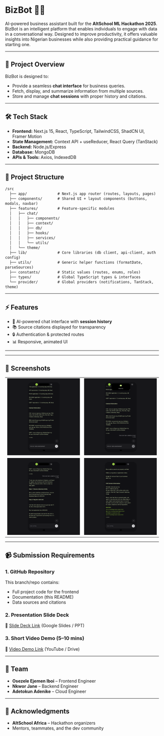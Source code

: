 # BizBot 🤖💼

AI-powered business assistant built for the **AltSchool ML Hackathon 2025**.
BizBot is an intelligent platform that enables individuals to engage with data in a conversational way. 
Designed to improve productivity, it offers valuable insights into Nigerian businesses while also providing practical guidance for starting one.

---

## 🚀 Project Overview

BizBot is designed to:

- Provide a seamless **chat interface** for business queries.
- Fetch, display, and summarize information from multiple sources.
- Store and manage **chat sessions** with proper history and citations.

---

## 🛠️ Tech Stack

- **Frontend:** Next.js 15, React, TypeScript, TailwindCSS, ShadCN UI, Framer Motion
- **State Management:** Context API + useReducer, React Query (TanStack)
- **Backend:** Node.js/Express
- **Database:** MongoDB
- **APIs & Tools:** Axios, IndexedDB

---

## 📂 Project Structure

```
/src
  ├── app/              # Next.js app router (routes, layouts, pages)
  ├── components/       # Shared UI + layout components (buttons, modals, navbar)
  ├── features/         # Feature-specific modules
  │   ├── chat/         
  │   │   ├── components/
  │   │   ├── context/
  │   │   ├── db/
  │   │   ├── hooks/
  │   │   ├── services/
  │   │   └── utils/
  │   └── theme/
  ├── lib/              # Core libraries (db client, api-client, auth config)
  ├── utils/            # Generic helper functions (formatDate, parseSources)
  ├── constants/        # Static values (routes, enums, roles)
  ├── types/            # Global TypeScript types & interfaces
  └── provider/         # Global providers (notifications, TanStack, theme)
```

---

## ⚡ Features

- 💬 AI-powered chat interface with **session history**
- 📚 Source citations displayed for transparency
- 🔒 Authentication & protected routes
- 📊 Responsive, animated UI

---

<!-- ## 📜 Data Sources & Citations

- API calls and business datasets (list your specific sources here).
- Sources are parsed and attached to chat responses for validation. -->

---

## 📸 Screenshots

<table>
  <tr>
    <td><img src="./public/previews/chat-1.png" alt="Preview of Text in Chat Box" width="100%"></td>
    <td><img src="./public/previews/chat-2.png" alt="Preview of Analyzing Chat" width="100%"></td>
  </tr>
  <tr>
    <td><img src="./public/previews/chat-3.png" alt="Preview of Start of AI Response" width="100%"></td>
    <td><img src="./public/previews/chat-4.png" alt="Preview of End of AI Response" width="100%"></td>
  </tr>
</table>


---

## 📹 Submission Requirements

### 1. GitHub Repository

This branch/repo contains:

- Full project code for the frontend
- Documentation (this README)
- Data sources and citations

### 2. Presentation Slide Deck

📂 [Slide Deck Link](#) (Google Slides / PPT)

### 3. Short Video Demo (5–10 mins)

🎥 [Video Demo Link](#) (YouTube / Drive)

---

## 👥 Team

- **Osezele Ejemen Iboi** – Frontend Engineer
- **Nkwor Jane** – Backend Engineer
- **Adetokun Adenike** – Cloud Engineer

---

## 🙌 Acknowledgments

- **AltSchool Africa** – Hackathon organizers
- Mentors, teammates, and the dev community
